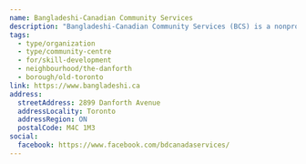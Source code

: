 ```yaml
---
name: Bangladeshi-Canadian Community Services
description: "Bangladeshi-Canadian Community Services (BCS) is a nonprofit, charitable, multi-service organization that has been providing services to the local community (Taylor-Massey, Crescent Town, and adjacent neighborhoods) since 2000. Knowledge of the local area and people's values and norms have allowed BCS to maximize its potential by providing services targeted to newcomers, youth, women, and seniors."
tags:
  - type/organization
  - type/community-centre
  - for/skill-development
  - neighbourhood/the-danforth
  - borough/old-toronto
link: https://www.bangladeshi.ca
address:
  streetAddress: 2899 Danforth Avenue
  addressLocality: Toronto
  addressRegion: ON
  postalCode: M4C 1M3
social:
  facebook: https://www.facebook.com/bdcanadaservices/
---
```


